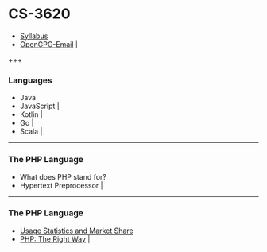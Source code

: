 # CS-3620

- [Syllabus](https://weber.instructure.com/courses/439313/assignments/syllabus)
- [OpenGPG-Email](http://openpgp.org/software/) |

+++

### Languages

- Java
- JavaScript |
- Kotlin     |
- Go         |
- Scala      |

---

### The PHP Language

- What does PHP stand for?
- Hypertext Preprocessor |

---

### The PHP Language

- [Usage Statistics and Market Share](https://w3techs.com/technologies/overview/programming_language/all)
- [PHP: The Right Way](http://www.phptherightway.com) |